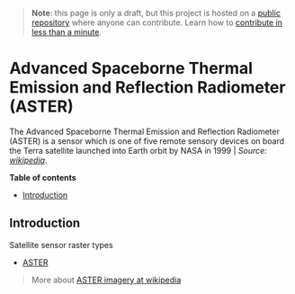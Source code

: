 > **Note**: this page is only a draft, but this project is hosted on a [public repository](https://github.com/hhkaos/awesome-arcgis) where anyone can contribute. Learn how to [contribute in less than a minute](https://github.com/hhkaos/awesome-arcgis/blob/master/CONTRIBUTING.md#contributions).

# Advanced Spaceborne Thermal Emission and Reflection Radiometer (ASTER)

The Advanced Spaceborne Thermal Emission and Reflection Radiometer (ASTER) is a sensor which is one of five remote sensory devices on board the Terra satellite launched into Earth orbit by NASA in 1999 | *Source:  [wikipedia](https://en.wikipedia.org/wiki/Advanced_Spaceborne_Thermal_Emission_and_Reflection_Radiometer)*.

<!-- START doctoc generated TOC please keep comment here to allow auto update -->
<!-- DON'T EDIT THIS SECTION, INSTEAD RE-RUN doctoc TO UPDATE -->
**Table of contents**

- [Introduction](#introduction)

<!-- END doctoc generated TOC please keep comment here to allow auto update -->

## Introduction

Satellite sensor raster types

* [ASTER](http://desktop.arcgis.com/en/arcmap/latest/manage-data/raster-and-images/satellite-sensor-raster-types.htm#ESRI_SECTION1_5E669286EED548068E1C5318759EBE2E)


> More about [ASTER imagery at wikipedia](https://en.wikipedia.org/wiki/Satellite_imagery#ASTER)
